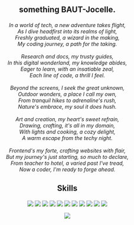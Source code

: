 ## <p align="center">something BAUT-Jocelle.</p>

<p align="center">
  <em>
    In a world of tech, a new adventure takes flight,<br> 
    As I dive headfirst into its realms of light, <br>
    Freshly graduated, a wizard in the making, <br>
    My coding journey, a path for the taking. 
    <br><br>
    Research and docs, my trusty guides, <br>
    In this digital wonderland, my knowledge abides,<br> 
    Eager to learn, with an insatiable zeal, <br>
    Each line of code, a thrill I feel.
    <br><br>
    Beyond the screens, I seek the great unknown, <br>
    Outdoor wonders, a place I call my own, <br>
    From tranquil hikes to adrenaline's rush, <br>
    Nature's embrace, my soul it does hush.
    <br><br>
    Art and creation, my heart's sweet refrain,<br> 
    Drawing, crafting, it's all in my domain, <br>
    With lights and cooking, a cozy delight, <br>
    A warm escape from the techy night.
    <br><br>
    Frontend's my forte, crafting websites with flair, <br>
    But my journey's just starting, so much to declare, <br>
    From teacher to hotel, a varied past I've tread, <br>
    Now a coder, I'm ready to forge ahead.
  </em>
</p>

## <p align="center" >Skills</p>
<p align="Center">
  <img src="https://img.shields.io/badge/-JavaScript-F7DF1E?style=for-the-badge&logo=javascript&logoColor=black" />
  <img src="https://img.shields.io/badge/-React-61DAFB?style=for-the-badge&logo=react&logoColor=black" />
  <img src="https://img.shields.io/badge/-React%20Router-CA4245?style=for-the-badge&logo=react-router&logoColor=black" />
  <img src="https://img.shields.io/badge/-TypeScript-3178C6?style=for-the-badge&logo=typescript&logoColor=white" />
  <img src="https://img.shields.io/badge/-Redux.js-311C87?style=for-the-badge&logo=redux&logoColor=white" />
  <img src="https://img.shields.io/badge/-Cypress-17202C?style=for-the-badge&logo=cypress&logoColor=white" />
  <img src="https://img.shields.io/badge/-Mocha-8D6748?style=for-the-badge&logo=mocha&logoColor=white" />
  <img src="https://img.shields.io/badge/-Chai-A30701?style=for-the-badge&logo=chai&logoColor=white" />
  <img src="https://img.shields.io/badge/-HTML5-E34F26?style=for-the-badge&logo=html5&logoColor=white" />
  <img src="https://img.shields.io/badge/-CSS-1572B6?style=for-the-badge&logo=css3&logoColor=black" />
  <img src="https://img.shields.io/badge/-Miro-050038?style=for-the-badge&logo=miro&logoColor=white" />
</p>


<div align="center">
  <img src="https://github-readme-stats.vercel.app/api?username=baut-jc&show_icons=true&theme=great-gatsby")/>
</div>

